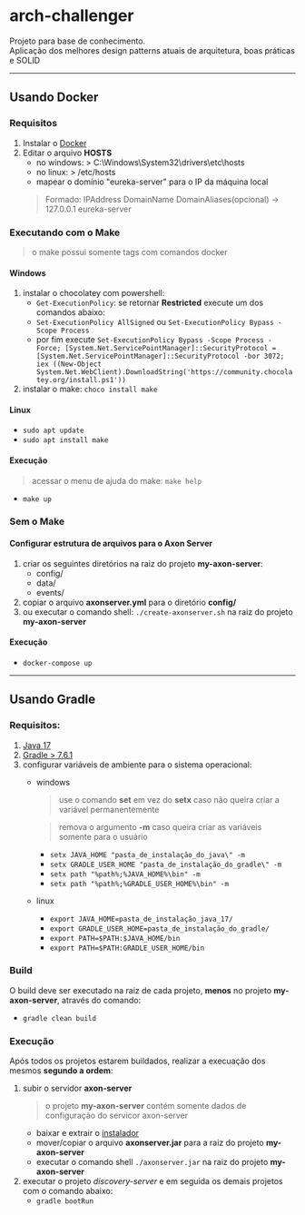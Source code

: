 # arch-challenger

Projeto para base de conhecimento. \
Aplicação dos melhores design patterns atuais de arquitetura, boas práticas e SOLID
___

## Usando Docker

### Requisitos
1. Instalar o [Docker](https://www.docker.com/)
2. Editar o arquivo **HOSTS**
   - no windows: > C:\Windows\System32\drivers\etc\hosts
   - no linux: > /etc/hosts
   - mapear o domínio "eureka-server" para o IP da máquina local
   > Formado: IPAddress DomainName DomainAliases(opcional) -> 127.0.0.1 eureka-server

### Executando com o Make
> o make possui somente tags com comandos docker
#### Windows

1. instalar o chocolatey com powershell:
    - `Get-ExecutionPolicy`: se retornar **Restricted** execute um dos comandos abaixo:
    - `Set-ExecutionPolicy AllSigned` ou `Set-ExecutionPolicy Bypass -Scope Process`
    - por fim execute `Set-ExecutionPolicy Bypass -Scope Process -Force; [System.Net.ServicePointManager]::SecurityProtocol = [System.Net.ServicePointManager]::SecurityProtocol -bor 3072; iex ((New-Object System.Net.WebClient).DownloadString('https://community.chocolatey.org/install.ps1'))`
2. instalar o make: `choco install make`

#### Linux
- `sudo apt update`
- `sudo apt install make`

#### Execução
> acessar o menu de ajuda do make: `make help`
- `make up`

### Sem o Make
#### Configurar estrutura de arquivos para o Axon Server
1. criar os seguintes diretórios na raiz do projeto **my-axon-server**:
   - config/
   - data/
   - events/
2. copiar o arquivo **axonserver.yml** para o diretório **config/**
3. ou executar o comando shell: `./create-axonserver.sh` na raiz do projeto **my-axon-server**

#### Execução
- `docker-compose up`
---

## Usando Gradle

### Requisitos:
1. [Java 17](https://www.oracle.com/java/technologies/javase/jdk17-archive-downloads.html)
2. [Gradle > 7.6.1](https://gradle.org/releases/)
3. configurar variáveis de ambiente para o sistema operacional:
   - windows
     >    use o comando **set** em vez do **setx** caso não queira criar a variável permanentemente

     >    remova o argumento **-m** caso queira criar as variáveis somente para o usuário
     - `setx JAVA_HOME "pasta_de_instalação_do_java\" -m`
     - `setx GRADLE_USER_HOME "pasta_de_instalação_do_gradle\" -m`
     - `setx path "%path%;%JAVA_HOME%\bin" -m`
     - `setx path "%path%;%GRADLE_USER_HOME%\bin" -m`
   - linux
     - `export JAVA_HOME=pasta_de_instalação_java_17/`
     - `export GRADLE_USER_HOME=pasta_de_instalação_do_gradle/`
     - `export PATH=$PATH:$JAVA_HOME/bin`
     - `export PATH=$PATH:GRADLE_USER_HOME/bin`

### Build

O build deve ser executado na raiz de cada projeto, **menos** no  projeto **my-axon-server**, através do comando:
- `gradle clean build`

### Execução
Após todos os projetos estarem buildados, realizar a execuação dos mesmos **segundo a ordem**:
1. subir o servidor **axon-server**
    > o projeto **my-axon-server** contém somente dados de configuração do servicor axon-server
    - baixar e extrair o [instalador](https://download.axoniq.io/axonserver/AxonServer.zip)
    - mover/copiar o arquivo **axonserver.jar** para a raiz do projeto **my-axon-server**
    - executar o comando shell `./axonserver.jar` na raiz do projeto **my-axon-server**
2. executar o projeto *discovery-server* e em seguida os demais projetos com o comando abaixo:
   - `gradle bootRun`
